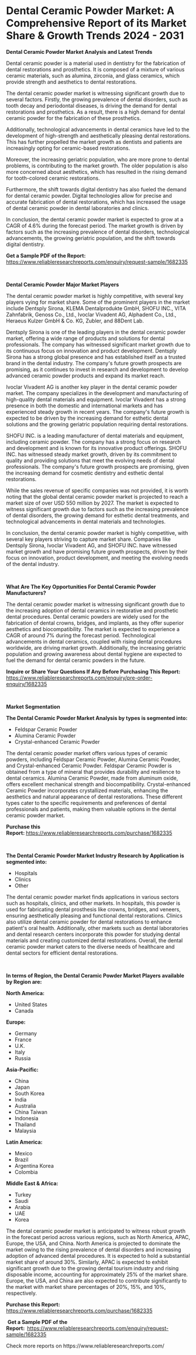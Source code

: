 <p><h1>Dental Ceramic Powder Market: A Comprehensive Report of its Market Share & Growth Trends 2024 - 2031</h1></p><p><strong>Dental Ceramic Powder Market Analysis and Latest Trends</strong></p>
<p><p>Dental ceramic powder is a material used in dentistry for the fabrication of dental restorations and prosthetics. It is composed of a mixture of various ceramic materials, such as alumina, zirconia, and glass ceramics, which provide strength and aesthetics to dental restorations.</p><p>The dental ceramic powder market is witnessing significant growth due to several factors. Firstly, the growing prevalence of dental disorders, such as tooth decay and periodontal diseases, is driving the demand for dental restorations and prosthetics. As a result, there is a high demand for dental ceramic powder for the fabrication of these prosthetics.</p><p>Additionally, technological advancements in dental ceramics have led to the development of high-strength and aesthetically pleasing dental restorations. This has further propelled the market growth as dentists and patients are increasingly opting for ceramic-based restorations.</p><p>Moreover, the increasing geriatric population, who are more prone to dental problems, is contributing to the market growth. The older population is also more concerned about aesthetics, which has resulted in the rising demand for tooth-colored ceramic restorations.</p><p>Furthermore, the shift towards digital dentistry has also fueled the demand for dental ceramic powder. Digital technologies allow for precise and accurate fabrication of dental restorations, which has increased the usage of dental ceramic powder in dental laboratories and clinics.</p><p>In conclusion, the dental ceramic powder market is expected to grow at a CAGR of 4.6% during the forecast period. The market growth is driven by factors such as the increasing prevalence of dental disorders, technological advancements, the growing geriatric population, and the shift towards digital dentistry.</p></p>
<p><strong>Get a Sample PDF of the Report:&nbsp;</strong> <a href="https://www.reliableresearchreports.com/enquiry/request-sample/1682335">https://www.reliableresearchreports.com/enquiry/request-sample/1682335</a></p>
<p>&nbsp;</p>
<p><strong>Dental Ceramic Powder Major Market Players</strong></p>
<p><p>The dental ceramic powder market is highly competitive, with several key players vying for market share. Some of the prominent players in the market include Dentsply Sirona, KLEMA Dentalprodukte GmbH, SHOFU INC., VITA Zahnfabrik, Genoss Co., Ltd., Ivoclar Vivadent AG, Alphadent Co., Ltd., Heraeus Kulzer GmbH & Co. KG, Zubler, and 88Dent Lab.</p><p>Dentsply Sirona is one of the leading players in the dental ceramic powder market, offering a wide range of products and solutions for dental professionals. The company has witnessed significant market growth due to its continuous focus on innovation and product development. Dentsply Sirona has a strong global presence and has established itself as a trusted brand in the dental industry. The company's future growth prospects are promising, as it continues to invest in research and development to develop advanced ceramic powder products and expand its market reach.</p><p>Ivoclar Vivadent AG is another key player in the dental ceramic powder market. The company specializes in the development and manufacturing of high-quality dental materials and equipment. Ivoclar Vivadent has a strong presence in both the domestic and international markets and has experienced steady growth in recent years. The company's future growth is expected to be driven by the increasing demand for esthetic dental solutions and the growing geriatric population requiring dental restorations.</p><p>SHOFU INC. is a leading manufacturer of dental materials and equipment, including ceramic powder. The company has a strong focus on research and development and is known for its innovative product offerings. SHOFU INC. has witnessed steady market growth, driven by its commitment to quality and providing solutions that meet the evolving needs of dental professionals. The company's future growth prospects are promising, given the increasing demand for cosmetic dentistry and esthetic dental restorations.</p><p>While the sales revenue of specific companies was not provided, it is worth noting that the global dental ceramic powder market is projected to reach a market size of over USD 550 million by 2027. The market is expected to witness significant growth due to factors such as the increasing prevalence of dental disorders, the growing demand for esthetic dental treatments, and technological advancements in dental materials and technologies.</p><p>In conclusion, the dental ceramic powder market is highly competitive, with several key players striving to capture market share. Companies like Dentsply Sirona, Ivoclar Vivadent AG, and SHOFU INC. have witnessed market growth and have promising future growth prospects, driven by their focus on innovation, product development, and meeting the evolving needs of the dental industry.</p></p>
<p>&nbsp;</p>
<p><strong>What Are The Key Opportunities For Dental Ceramic Powder Manufacturers?</strong></p>
<p><p>The dental ceramic powder market is witnessing significant growth due to the increasing adoption of dental ceramics in restorative and prosthetic dental procedures. Dental ceramic powders are widely used for the fabrication of dental crowns, bridges, and implants, as they offer superior aesthetics and biocompatibility. The market is expected to experience a CAGR of around 7% during the forecast period. Technological advancements in dental ceramics, coupled with rising dental procedures worldwide, are driving market growth. Additionally, the increasing geriatric population and growing awareness about dental hygiene are expected to fuel the demand for dental ceramic powders in the future.</p></p>
<p><strong>Inquire or Share Your Questions If Any Before Purchasing This Report:</strong> <a href="https://www.reliableresearchreports.com/enquiry/pre-order-enquiry/1682335">https://www.reliableresearchreports.com/enquiry/pre-order-enquiry/1682335</a></p>
<p>&nbsp;</p>
<p><strong>Market Segmentation</strong></p>
<p><strong>The Dental Ceramic Powder Market Analysis by types is segmented into:</strong></p>
<p><ul><li>Feldspar Ceramic Powder</li><li>Alumina Ceramic Powder</li><li>Crystal-enhanced Ceramic Powder</li></ul></p>
<p><p>The dental ceramic powder market offers various types of ceramic powders, including Feldspar Ceramic Powder, Alumina Ceramic Powder, and Crystal-enhanced Ceramic Powder. Feldspar Ceramic Powder is obtained from a type of mineral that provides durability and resilience to dental ceramics. Alumina Ceramic Powder, made from aluminum oxide, offers excellent mechanical strength and biocompatibility. Crystal-enhanced Ceramic Powder incorporates crystallized materials, enhancing the aesthetics and natural appearance of dental restorations. These different types cater to the specific requirements and preferences of dental professionals and patients, making them valuable options in the dental ceramic powder market.</p></p>
<p><strong>Purchase this Report:&nbsp;</strong><a href="https://www.reliableresearchreports.com/purchase/1682335">https://www.reliableresearchreports.com/purchase/1682335</a></p>
<p>&nbsp;</p>
<p><strong>The Dental Ceramic Powder Market Industry Research by Application is segmented into:</strong></p>
<p><ul><li>Hospitals</li><li>Clinics</li><li>Other</li></ul></p>
<p><p>The dental ceramic powder market finds applications in various sectors such as hospitals, clinics, and other markets. In hospitals, this powder is used for fabricating dental prosthesis like crowns, bridges, and veneers, ensuring aesthetically pleasing and functional dental restorations. Clinics also utilize dental ceramic powder for dental restorations to enhance patient's oral health. Additionally, other markets such as dental laboratories and dental research centers incorporate this powder for studying dental materials and creating customized dental restorations. Overall, the dental ceramic powder market caters to the diverse needs of healthcare and dental sectors for efficient dental restorations.</p></p>
<p>&nbsp;</p>
<p><strong>In terms of Region, the Dental Ceramic Powder Market Players available by Region are:</strong></p>
<p>
    <p> <strong> North America: </strong>
        <ul>
            <li>United States</li>
            <li>Canada</li>
        </ul>
        </p> 
    <p> <strong> Europe: </strong>
        <ul>
            <li>Germany</li>
            <li>France</li>
            <li>U.K.</li>
            <li>Italy</li>
            <li>Russia</li>
        </ul>
        </p> 
    <p> <strong> Asia-Pacific: </strong>
        <ul>
            <li>China</li>
            <li>Japan</li>
            <li>South Korea</li>
            <li>India</li>
            <li>Australia</li>
            <li>China Taiwan</li>
            <li>Indonesia</li>
            <li>Thailand</li>
            <li>Malaysia</li>
        </ul>
        </p> 
    <p> <strong> Latin America: </strong>
        <ul>
            <li>Mexico</li>
            <li>Brazil</li>
            <li>Argentina Korea</li>
            <li>Colombia</li>
        </ul>
        </p> 
    <p> <strong> Middle East & Africa: </strong>
        <ul>
            <li>Turkey</li>
            <li>Saudi</li>
            <li>Arabia</li>
            <li>UAE</li>
            <li>Korea</li>
        </ul>
    </p>
    </p>
<p><p>The dental ceramic powder market is anticipated to witness robust growth in the forecast period across various regions, such as North America, APAC, Europe, the USA, and China. North America is projected to dominate the market owing to the rising prevalence of dental disorders and increasing adoption of advanced dental procedures. It is expected to hold a substantial market share of around 30%. Similarly, APAC is expected to exhibit significant growth due to the growing dental tourism industry and rising disposable income, accounting for approximately 25% of the market share. Europe, the USA, and China are also expected to contribute significantly to the market with market share percentages of 20%, 15%, and 10%, respectively.</p></p>
<p><strong>Purchase this Report: </strong><a href="https://www.reliableresearchreports.com/purchase/1682335">https://www.reliableresearchreports.com/purchase/1682335</a></p>
<p>&nbsp;<strong>Get a Sample PDF of the Report:&nbsp;&nbsp;</strong><a href="https://www.reliableresearchreports.com/enquiry/request-sample/1682335">https://www.reliableresearchreports.com/enquiry/request-sample/1682335</a></p>
<p><strong></strong></p>
<p>Check more reports on https://www.reliableresearchreports.com/</p>